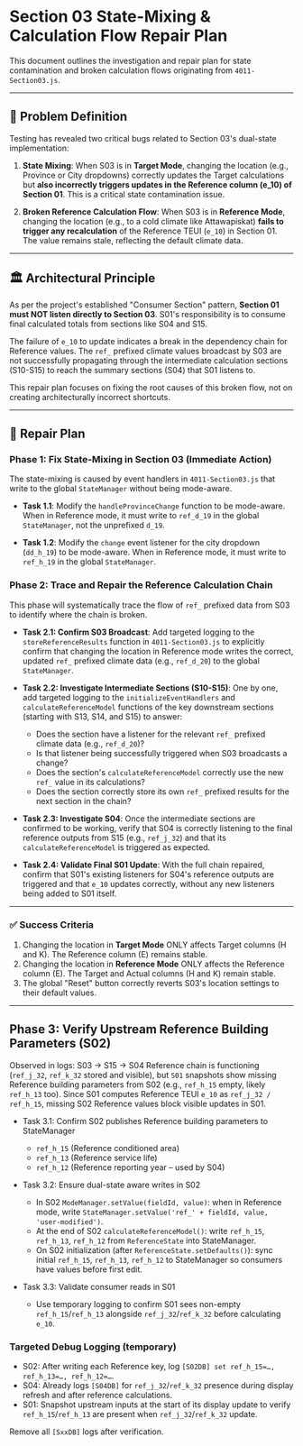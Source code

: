# Section 03 State-Mixing & Calculation Flow Repair Plan

This document outlines the investigation and repair plan for state contamination and broken calculation flows originating from `4011-Section03.js`.

---

## 🚨 Problem Definition

Testing has revealed two critical bugs related to Section 03's dual-state implementation:

1.  **State Mixing**: When S03 is in **Target Mode**, changing the location (e.g., Province or City dropdowns) correctly updates the Target calculations but **also incorrectly triggers updates in the Reference column (e_10) of Section 01**. This is a critical state contamination issue.

2.  **Broken Reference Calculation Flow**: When S03 is in **Reference Mode**, changing the location (e.g., to a cold climate like Attawapiskat) **fails to trigger any recalculation** of the Reference TEUI (`e_10`) in Section 01. The value remains stale, reflecting the default climate data.

---

## 🏛️ Architectural Principle

As per the project's established "Consumer Section" pattern, **Section 01 must NOT listen directly to Section 03**. S01's responsibility is to consume final calculated totals from sections like S04 and S15.

The failure of `e_10` to update indicates a break in the dependency chain for Reference values. The `ref_` prefixed climate values broadcast by S03 are not successfully propagating through the intermediate calculation sections (S10-S15) to reach the summary sections (S04) that S01 listens to.

This repair plan focuses on fixing the root causes of this broken flow, not on creating architecturally incorrect shortcuts.

---

## 🔧 Repair Plan

### Phase 1: Fix State-Mixing in Section 03 (Immediate Action)

The state-mixing is caused by event handlers in `4011-Section03.js` that write to the global `StateManager` without being mode-aware.

-   **Task 1.1**: Modify the `handleProvinceChange` function to be mode-aware. When in Reference mode, it must write to `ref_d_19` in the global `StateManager`, not the unprefixed `d_19`.

-   **Task 1.2**: Modify the `change` event listener for the city dropdown (`dd_h_19`) to be mode-aware. When in Reference mode, it must write to `ref_h_19` in the global `StateManager`.

### Phase 2: Trace and Repair the Reference Calculation Chain

This phase will systematically trace the flow of `ref_` prefixed data from S03 to identify where the chain is broken.

-   **Task 2.1: Confirm S03 Broadcast**: Add targeted logging to the `storeReferenceResults` function in `4011-Section03.js` to explicitly confirm that changing the location in Reference mode writes the correct, updated `ref_` prefixed climate data (e.g., `ref_d_20`) to the global `StateManager`.

-   **Task 2.2: Investigate Intermediate Sections (S10-S15)**: One by one, add targeted logging to the `initializeEventHandlers` and `calculateReferenceModel` functions of the key downstream sections (starting with S13, S14, and S15) to answer:
    -   Does the section have a listener for the relevant `ref_` prefixed climate data (e.g., `ref_d_20`)?
    -   Is that listener being successfully triggered when S03 broadcasts a change?
    -   Does the section's `calculateReferenceModel` correctly use the new `ref_` value in its calculations?
    -   Does the section correctly store its own `ref_` prefixed results for the next section in the chain?

-   **Task 2.3: Investigate S04**: Once the intermediate sections are confirmed to be working, verify that S04 is correctly listening to the final reference outputs from S15 (e.g., `ref_j_32`) and that its `calculateReferenceModel` is triggered as expected.

-   **Task 2.4: Validate Final S01 Update**: With the full chain repaired, confirm that S01's existing listeners for S04's reference outputs are triggered and that `e_10` updates correctly, without any new listeners being added to S01 itself.

---

### ✅ Success Criteria

1.  Changing the location in **Target Mode** ONLY affects Target columns (H and K). The Reference column (E) remains stable.
2.  Changing the location in **Reference Mode** ONLY affects the Reference column (E). The Target and Actual columns (H and K) remain stable.
3.  The global "Reset" button correctly reverts S03's location settings to their default values.

---

## Phase 3: Verify Upstream Reference Building Parameters (S02)

Observed in logs: S03 → S15 → S04 Reference chain is functioning (`ref_j_32`, `ref_k_32` stored and visible), but `S01` snapshots show missing Reference building parameters from S02 (e.g., `ref_h_15` empty, likely `ref_h_13` too). Since S01 computes Reference TEUI `e_10` as `ref_j_32 / ref_h_15`, missing S02 Reference values block visible updates in S01.

-  Task 3.1: Confirm S02 publishes Reference building parameters to StateManager
   - `ref_h_15` (Reference conditioned area)
   - `ref_h_13` (Reference service life)
   - `ref_h_12` (Reference reporting year – used by S04)

-  Task 3.2: Ensure dual-state aware writes in S02
   - In S02 `ModeManager.setValue(fieldId, value)`: when in Reference mode, write `StateManager.setValue('ref_' + fieldId, value, 'user-modified')`.
   - At the end of S02 `calculateReferenceModel()`: write `ref_h_15`, `ref_h_13`, `ref_h_12` from `ReferenceState` into StateManager.
   - On S02 initialization (after `ReferenceState.setDefaults()`): sync initial `ref_h_15`, `ref_h_13`, `ref_h_12` to StateManager so consumers have values before first edit.

-  Task 3.3: Validate consumer reads in S01
   - Use temporary logging to confirm S01 sees non-empty `ref_h_15`/`ref_h_13` alongside `ref_j_32`/`ref_k_32` before calculating `e_10`.

### Targeted Debug Logging (temporary)

-  S02: After writing each Reference key, log `[S02DB] set ref_h_15=…, ref_h_13=…, ref_h_12=…`.
-  S04: Already logs `[S04DB]` for `ref_j_32`/`ref_k_32` presence during display refresh and after reference calculations.
-  S01: Snapshot upstream inputs at the start of its display update to verify `ref_h_15`/`ref_h_13` are present when `ref_j_32`/`ref_k_32` update.

Remove all `[SxxDB]` logs after verification.
